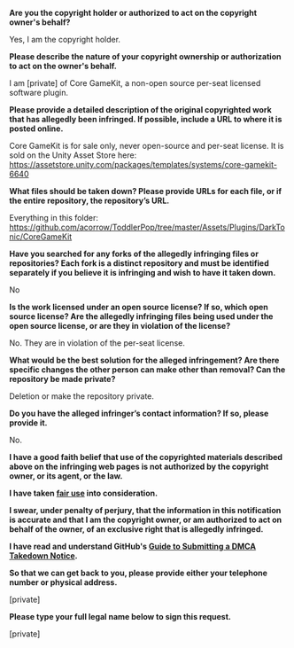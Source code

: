 **Are you the copyright holder or authorized to act on the copyright owner's behalf?**

Yes, I am the copyright holder.

**Please describe the nature of your copyright ownership or authorization to act on the owner's behalf.**

I am [private] of Core GameKit, a non-open source per-seat licensed software plugin.

**Please provide a detailed description of the original copyrighted work that has allegedly been infringed. If possible, include a URL to where it is posted online.**

Core GameKit is for sale only, never open-source and per-seat license. It is sold on the Unity Asset Store here: https://assetstore.unity.com/packages/templates/systems/core-gamekit-6640

**What files should be taken down? Please provide URLs for each file, or if the entire repository, the repository’s URL.**

Everything in this folder: https://github.com/acorrow/ToddlerPop/tree/master/Assets/Plugins/DarkTonic/CoreGameKit

**Have you searched for any forks of the allegedly infringing files or repositories? Each fork is a distinct repository and must be identified separately if you believe it is infringing and wish to have it taken down.**

No

**Is the work licensed under an open source license? If so, which open source license? Are the allegedly infringing files being used under the open source license, or are they in violation of the license?**

No. They are in violation of the per-seat license.

**What would be the best solution for the alleged infringement? Are there specific changes the other person can make other than removal? Can the repository be made private?**

Deletion or make the repository private.

**Do you have the alleged infringer’s contact information? If so, please provide it.**

No.

**I have a good faith belief that use of the copyrighted materials described above on the infringing web pages is not authorized by the copyright owner, or its agent, or the law.**

**I have taken <a href="https://www.lumendatabase.org/topics/22">fair use</a> into consideration.**

**I swear, under penalty of perjury, that the information in this notification is accurate and that I am the copyright owner, or am authorized to act on behalf of the owner, of an exclusive right that is allegedly infringed.**

**I have read and understand GitHub's <a href="https://help.github.com/articles/guide-to-submitting-a-dmca-takedown-notice/">Guide to Submitting a DMCA Takedown Notice</a>.**

**So that we can get back to you, please provide either your telephone number or physical address.**

[private]

**Please type your full legal name below to sign this request.**

[private]
